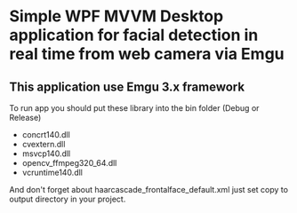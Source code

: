# Simple WPF MVVM Desktop application for facial detection in real time from web camera via Emgu
## This application use Emgu 3.x framework
To run app you should put these library into the bin folder (Debug or Release)
* concrt140.dll
* cvextern.dll
* msvcp140.dll
* opencv_ffmpeg320_64.dll
* vcruntime140.dll

And don't forget about haarcascade_frontalface_default.xml just set copy to output directory in your project.
